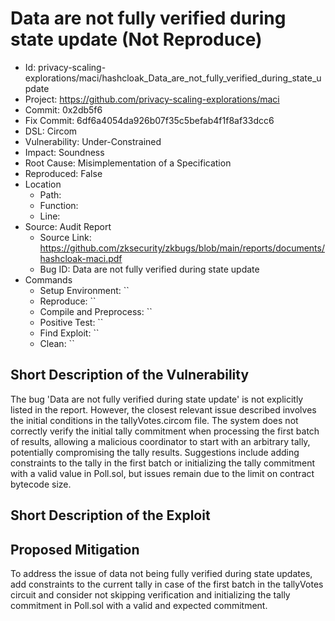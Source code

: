 # Data are not fully verified during state update (Not Reproduce)

* Id: privacy-scaling-explorations/maci/hashcloak_Data_are_not_fully_verified_during_state_update
* Project: https://github.com/privacy-scaling-explorations/maci
* Commit: 0x2db5f6
* Fix Commit: 6df6a4054da926b07f35c5befab4f1f8af33dcc6
* DSL: Circom
* Vulnerability: Under-Constrained
* Impact: Soundness
* Root Cause: Misimplementation of a Specification
* Reproduced: False
* Location
  - Path: 
  - Function: 
  - Line: 
* Source: Audit Report
  - Source Link: https://github.com/zksecurity/zkbugs/blob/main/reports/documents/hashcloak-maci.pdf
  - Bug ID: Data are not fully verified during state update
* Commands
  - Setup Environment: ``
  - Reproduce: ``
  - Compile and Preprocess: ``
  - Positive Test: ``
  - Find Exploit: ``
  - Clean: ``

## Short Description of the Vulnerability

The bug 'Data are not fully verified during state update' is not explicitly listed in the report. However, the closest relevant issue described involves the initial conditions in the tallyVotes.circom file. The system does not correctly verify the initial tally commitment when processing the first batch of results, allowing a malicious coordinator to start with an arbitrary tally, potentially compromising the tally results. Suggestions include adding constraints to the tally in the first batch or initializing the tally commitment with a valid value in Poll.sol, but issues remain due to the limit on contract bytecode size.

## Short Description of the Exploit



## Proposed Mitigation

To address the issue of data not being fully verified during state updates, add constraints to the current tally in case of the first batch in the tallyVotes circuit and consider not skipping verification and initializing the tally commitment in Poll.sol with a valid and expected commitment.


